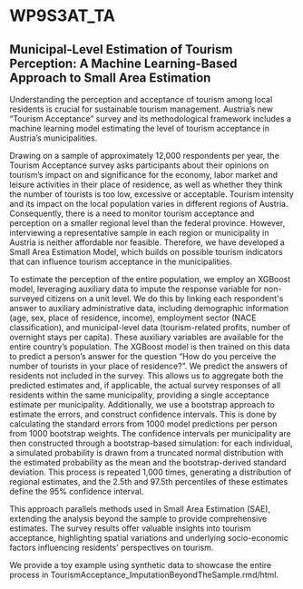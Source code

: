# WP9S3AT_TA

## Municipal-Level Estimation of Tourism Perception: A Machine Learning-Based Approach to Small Area Estimation	
Understanding the perception and acceptance of tourism among local residents is crucial for sustainable tourism management. Austria’s new “Tourism Acceptance” survey and its methodological framework includes a machine learning model estimating the level of tourism acceptance in Austria’s municipalities. 

Drawing on a sample of approximately 12,000 respondents per year, the Tourism Acceptance survey asks participants about their opinions on tourism’s impact on and significance for the economy, labor market and leisure activities in their place of residence, as well as whether they think the number of tourists is too low, excessive or acceptable. Tourism intensity and its impact on the local population varies in different regions of Austria. Consequently, there is a need to monitor tourism acceptance and perception on a smaller regional level than the federal province. However, interviewing a representative sample in each region or municipality in Austria is neither affordable nor feasible. Therefore, we have developed a Small Area Estimation Model, which builds on possible tourism indicators that can influence tourism acceptance in the municipalities.  

To estimate the perception of the entire population, we employ an XGBoost model, leveraging auxiliary data to impute the response variable for non-surveyed citizens on a unit level. We do this by linking each respondent's answer to auxiliary administrative data, including demographic information (age, sex, place of residence, income), employment sector (NACE classification), and municipal-level data (tourism-related profits, number of overnight stays per capita). These auxiliary variables are available for the entire country’s population. The XGBoost model is then trained on this data to predict a person’s answer for the question “How do you perceive the number of tourists in your place of residence?”. We predict the answers of residents not included in the survey. This allows us to aggregate both the predicted estimates and, if applicable, the actual survey responses of all residents within the same municipality, providing a single acceptance estimate per municipality. Additionally, we use a bootstrap approach to estimate the errors, and construct confidence intervals. This is done by calculating the standard errors from 1000 model predictions per person from 1000 bootstrap weights. The confidence intervals per municipality are then constructed through a bootstrap-based simulation: for each individual, a simulated probability is drawn from a truncated normal distribution with the estimated probability as the mean and the bootstrap-derived standard deviation. This process is repeated 1,000 times, generating a distribution of regional estimates, and the 2.5th and 97.5th percentiles of these estimates define the 95% confidence interval. 

This approach parallels methods used in Small Area Estimation (SAE), extending the analysis beyond the sample to provide comprehensive estimates. 
The survey results offer valuable insights into tourism acceptance, highlighting spatial variations and underlying socio-economic factors influencing residents' perspectives on tourism.  

We provide a toy example using synthetic data to showcase the entire process in TourismAcceptance_ImputationBeyondTheSample.rmd/html. 
